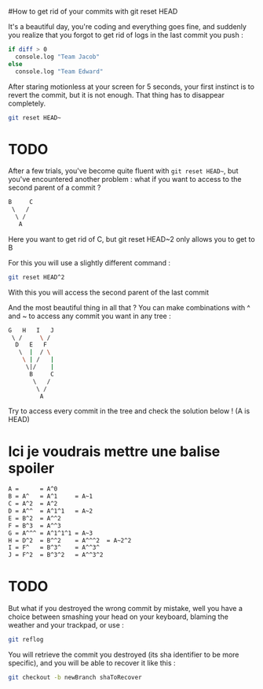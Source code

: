 #How to get rid of your commits with git reset HEAD

It's a beautiful day, you're coding and everything goes fine, and suddenly you
realize that you forgot to get rid of logs in the last commit you push :

```bash
if diff > 0
  console.log "Team Jacob"
else
  console.log "Team Edward"
```

After staring motionless at your screen for 5 seconds, your first instinct is
to revert the commit, but it is not enough. That thing has to disappear
completely.

```bash
git reset HEAD~
```

# TODO

After a few trials, you've become quite fluent with ```git reset HEAD~```,
but you've encountered another problem : what if you want to access to the
second parent of a commit ?

```bash
B     C
 \   /
  \ /
   A
```
Here you want to get rid of C, but git reset HEAD~2 only allows you to get to B

For this you will use a slightly different command :

```bash
git reset HEAD^2
```
With this you will access the second parent of the last commit

And the most beautiful thing in all that ? You can make combinations with ^
and ~ to access any commit you want in any tree :

```bash
G   H   I   J
 \ /     \ /
  D   E   F
   \  |  / \
    \ | /   |
     \|/    |
      B     C
       \   /
        \ /
         A
```
Try to access every commit in the tree and check the solution below !
(A is HEAD)

# Ici je voudrais mettre une balise spoiler
```bash
A =      = A^0
B = A^   = A^1     = A~1
C = A^2  = A^2
D = A^^  = A^1^1   = A~2
E = B^2  = A^^2
F = B^3  = A^^3
G = A^^^ = A^1^1^1 = A~3
H = D^2  = B^^2    = A^^^2  = A~2^2
I = F^   = B^3^    = A^^3^
J = F^2  = B^3^2   = A^^3^2
```

# TODO

But what if you destroyed the wrong commit by mistake, well you have a choice
between smashing your head on your keyboard, blaming the weather and your
trackpad, or use :

```bash
git reflog
```

You will retrieve the commit you destroyed (its sha identifier to be more specific), and you will be able to recover it like this :

```bash
git checkout -b newBranch shaToRecover
```


```bash
```
